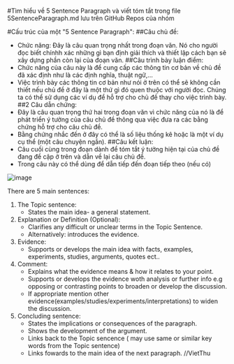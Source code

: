 #Tìm hiểu về 5 Sentence Paragraph và viết tóm tắt trong file 5SentenceParagraph.md lưu trên GitHub Repos của nhóm

#Cấu trúc của một "5 Sentence Paragraph":
##Câu chủ đề:
- Chức năng: Đây là câu quan trọng nhất trong đoạn văn. Nó cho người đọc biết chínhh xác những gì bạn định giải thích và thiết lập cách bạn sẽ xây dựng phần còn lại của đoạn văn.
##Câu trình bày luận điểm:
- Chức năng của câu này là để cung cấp các thông tin cơ bản về chủ đề đã xác định như là các định nghĩa, thuật ngữ,...
- Việc trình bày các thông tin cơ bản như nói ở trên có thể sẽ không cần thiết nếu chủ đề ở đây là một thứ gì đó quen thuộc với người đọc. Chúng ta có thể sử dụng các ví dụ để hỗ trợ cho chủ đề thay cho việc trình bày.
##2 Câu dẫn chứng:
- Đây là câu quan trọng thứ hai trong đoạn văn vì chức năng của nó là để phát triển ý tưởng của câu chủ đề thông qua việc đưa ra các bằng chứng hỗ trợ cho câu chủ đề.
- Bằng chứng nhắc đến ở đây có thể là số liệu thống kê hoặc là một ví dụ cụ thể (một câu chuyện ngắn).
##Câu kết luận:
- Câu cuối cùng trong đoạn dành để tóm tắt ý tưởng hiện tại của chủ đề đang đề cập ở trên và dẫn về lại câu chủ để.
- Trong câu này có thể dùng để dẫn tiếp đến đoạn tiếp theo (nếu có)
 

![image](https://user-images.githubusercontent.com/80081056/133626810-bf880557-dd9f-4349-9775-78516008c18b.png)

There are 5 main sentences:

1. The Topic sentence:
    - States the main idea- a general statement.
2. Explanation or Definition (Optional):
    - Clarifies any difficult or unclear terms in the Topic Sentence.
    - Alternatively: introduces the evidence.
3. Evidence:
    - Supports or develops the main idea with facts, examples, experiments, studies, arguments, quotes ect.. 
4. Comment:
    - Explains what the evidence means & how it relates to your point.
    - Supports or develops the evidence woth analysis or further info e.g opposing or contrasting points to broaden or develop the discussion.
    - If appropriate mention other evidence(examples/studies/experiments/interpretations) to widen the discussion.
5. Concluding sentence:
    - States the implications or consequences of the paragraph.
    - Shows the development of the argument.
    - Links back to the Topic sencence ( may use same or similar key words from the Topic sentence)
    - Links fowards to the main idea of the next paragraph.
//VietThu
